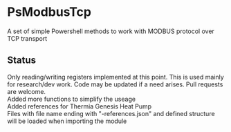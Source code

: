 # PsModbusTcp
A set of simple Powershell methods to work with MODBUS protocol over TCP transport

## Status
Only reading/writing registers implemented at this point. This is used mainly for research/dev work. Code may be updated if a need arises. Pull requests are welcome.<br>
Added more functions to simplify the useage<br>
Added references for Thermia Genesis Heat Pump<br>
Files with file name ending with "-references.json" and defined structure will be loaded when importing the module
